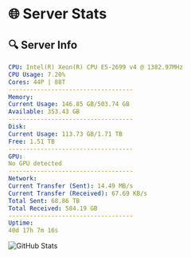 # 🌐 Server Stats
## 🔍 Server Info
```yaml
CPU: Intel(R) Xeon(R) CPU E5-2699 v4 @ 1382.97MHz
CPU Usage: 7.20%
Cores: 44P | 88T
-----------------------------------
Memory:
Current Usage: 146.85 GB/503.74 GB
Available: 353.43 GB
-----------------------------------
Disk:
Current Usage: 113.73 GB/1.71 TB
Free: 1.51 TB
-----------------------------------
GPU:
No GPU detected
-----------------------------------
Network:
Current Transfer (Sent): 14.49 MB/s
Current Transfer (Received): 67.69 KB/s
Total Sent: 68.86 TB
Total Received: 584.19 GB
-----------------------------------
Uptime:
40d 17h 7m 16s
```
![GitHub Stats](https://img.shields.io/badge/Updated-2025-04-17_14:30:05-blue)